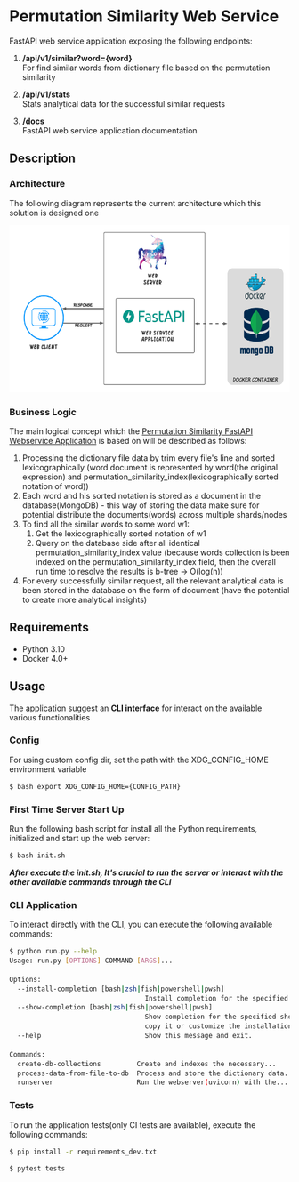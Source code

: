 # Permutation Similarity Web Service

FastAPI web service application exposing the following endpoints:

1. <b>/api/v1/similar?word={word}</b><br>
For find similar words from dictionary file based on the permutation similarity

2. <b>/api/v1/stats</b><br>
Stats analytical data for the successful similar requests

3. <b>/docs</b><br>
FastAPI web service application documentation 

## Description

### Architecture

The following diagram represents the current architecture which this solution is designed one

<img src="./resources/architecture_diagram.png" width="600" height="300">
<br>

### Business Logic

The main logical concept which the [Permutation Similarity FastAPI Webservice Application](https://fastapi.tiangolo.com/) 
is based on will be described as follows:
  
1. Processing the dictionary file data by trim every file's line and sorted lexicographically (word document is 
represented by word(the original expression) and permutation_similarity_index(lexicographically sorted notation of word))
2. Each word and his sorted notation is stored as a document in the database(MongoDB) - this way of storing the data make
sure for potential distribute the documents(words) across multiple shards/nodes
3. To find all the similar words to some word w1:
    1. Get the lexicographically sorted notation of w1
    2. Query on the database side after all identical permutation_similarity_index value (because words collection is been
   indexed on the permutation_similarity_index field, then the overall run time to resolve the results is b-tree -> O(log(n))
4. For every successfully similar request, all the relevant analytical data is been stored in the database on the form of document (have the potential
to create more analytical insights)

## Requirements

- Python 3.10
- Docker 4.0+

## Usage

The application suggest an **CLI interface** for interact on the available various functionalities

### Config

For using custom config dir, set the path with the XDG_CONFIG_HOME environment variable
```bash
$ bash export XDG_CONFIG_HOME={CONFIG_PATH}
```

### First Time Server Start Up

Run the following bash script for install all the Python requirements, initialized and start up the web server:
```bash
$ bash init.sh
```
***After execute the init.sh, It's crucial to run the server or interact with the other available commands through the CLI***


### CLI Application

To interact directly with the CLI, you can execute the following available commands:
```bash
$ python run.py --help
Usage: run.py [OPTIONS] COMMAND [ARGS]...

Options:
  --install-completion [bash|zsh|fish|powershell|pwsh]
                                  Install completion for the specified shell.
  --show-completion [bash|zsh|fish|powershell|pwsh]
                                  Show completion for the specified shell, to
                                  copy it or customize the installation.
  --help                          Show this message and exit.

Commands:
  create-db-collections         Create and indexes the necessary...
  process-data-from-file-to-db  Process and store the dictionary data...
  runserver                     Run the webserver(uvicorn) with the...
```

### Tests

To run the application tests(only CI tests are available), execute the following commands:
```bash
$ pip install -r requirements_dev.txt
```
```bash
$ pytest tests
```

